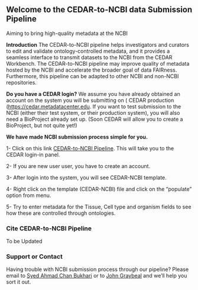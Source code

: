 ## Welcome to the CEDAR-to-NCBI data Submission Pipeline

Aiming to bring high-quality metadata at the NCBI

**Introduction**
The CEDAR-to-NCBI pipeline helps investigators and curators to edit and validate ontology-controlled metadata, and it provides a seamless interface to transmit datasets to the NCBI from the CEDAR Workbench. The CEDAR-to-NCBI pipeline may improve quality of metadata hosted by the NCBI and accelerate the broader goal of data FAIRness. Furthermore, this pipeline can be adapted to other NCBI and non-NCBI repositories.

**Do you have a CEDAR login?**
We assume you have already obtained an account on the system you will be submitting on ( CEDAR production (https://cedar.metadatacenter.edu. If you want to test submission to the NCBI (either their test system, or their production system), you will also need a BioProject already set up. (Soon CEDAR will allow you to create a BioProject, but not quite yet!)

**We have made NCBI submission process simple for you.**

1- Click on this link [CEDAR-to-NCBI Pipeline](https://cedar.metadatacenter.org/dashboard?folderId=https:%2F%2Frepo.metadatacenter.net%2Ffolders%2Fe9eeb4a3-449b-4f4b-9db6-fd353d56501f). This will take you to the CEDAR login-in panel.

2- If you are new user user, you have to create an account.

3- After login into the system, you will see CEDAR-NCBI template.

4- Right click on the template (CEDAR-NCBI)  file and click on the “populate” option from menu.

5- Try to enter metadata for the Tissue, Cell type and organism fields to see how these are controlled through ontologies.

### Cite CEDAR-to-NCBI Pipeline

To be Updated

### Support or Contact

Having trouble with NCBI submission process through our pipeline? Please email to [Syed Ahmad Chan Bukhari](mailto:jgraybeal@yale.edu) or to [John Graybeal](mailto:jgraybeal@stanford.edu) and we’ll help you sort it out.
